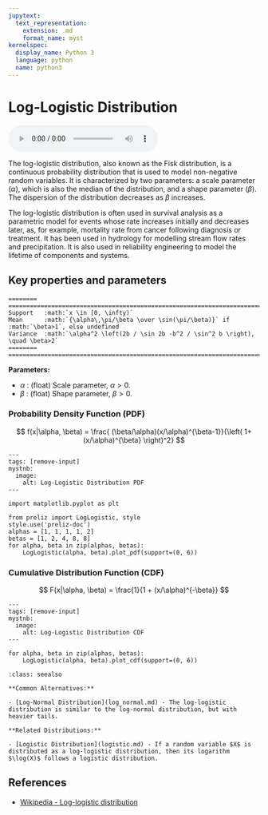 ```yaml
---
jupytext:
  text_representation:
    extension: .md
    format_name: myst
kernelspec:
  display_name: Python 3
  language: python
  name: python3
---
```

# Log-Logistic Distribution

<audio controls> <source src="../../_static/loglogistic.mp3" type="audio/mpeg"> This browser cannot play the pronunciation audio file for this distribution. </audio>

The log-logistic distribution, also known as the Fisk distribution, is a continuous probability distribution that is used to model non-negative random variables. It is characterized by two parameters: a scale parameter ($\alpha$), which is also the median of the distribution, and a shape parameter ($\beta$). The dispersion of the distribution decreases as $\beta$ increases.

The log-logistic distribution is often used in survival analysis as a parametric model for events whose rate increases initially and decreases later, as, for example, mortality rate from cancer following diagnosis or treatment. It has been used in hydrology for modelling stream flow rates and precipitation. It is also used in reliability engineering to model the lifetime of components and systems.

## Key properties and parameters

```{eval-rst}
========  ==========================================================================
Support   :math:`x \in [0, \infty)`
Mean      :math:`{\alpha\,\pi/\beta \over \sin(\pi/\beta)}` if :math:`\beta>1`, else undefined
Variance  :math:`\alpha^2 \left(2b / \sin 2b -b^2 / \sin^2 b \right), \quad \beta>2`
========  ==========================================================================
```

**Parameters:**

- $\alpha$ : (float) Scale parameter, $\alpha > 0$.
- $\beta$ : (float) Shape parameter, $\beta > 0$.

### Probability Density Function (PDF)  

$$
f(x|\alpha, \beta) =   \frac{ (\beta/\alpha)(x/\alpha)^{\beta-1}}{\left( 1+(x/\alpha)^{\beta} \right)^2}
$$

```{code-cell}
---
tags: [remove-input]
mystnb:
  image:
    alt: Log-Logistic Distribution PDF
---

import matplotlib.pyplot as plt

from preliz import LogLogistic, style
style.use('preliz-doc')
alphas = [1, 1, 1, 1, 2]
betas = [1, 2, 4, 8, 8]
for alpha, beta in zip(alphas, betas):
    LogLogistic(alpha, beta).plot_pdf(support=(0, 6))
```

### Cumulative Distribution Function (CDF)

$$
F(x|\alpha, \beta) = \frac{1}{1 + (x/\alpha)^{-\beta}}
$$

```{code-cell}
---
tags: [remove-input]
mystnb:
  image:
    alt: Log-Logistic Distribution CDF
---

for alpha, beta in zip(alphas, betas):
    LogLogistic(alpha, beta).plot_cdf(support=(0, 6))
```

```{seealso}
:class: seealso

**Common Alternatives:**

- [Log-Normal Distribution](log_normal.md) - The log-logistic distribution is similar to the log-normal distribution, but with heavier tails.

**Related Distributions:**

- [Logistic Distribution](logistic.md) - If a random variable $X$ is distributed as a log-logistic distribution, then its logarithm $\log(X)$ follows a logistic distribution.
```

## References

- [Wikipedia - Log-logistic distribution](https://en.wikipedia.org/wiki/Log-logistic_distribution)
